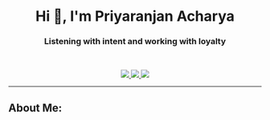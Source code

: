 <h1 align="center">Hi 👋, I'm Priyaranjan Acharya</h1>
<h3 align="center">Listening with intent and working with loyalty</h3>

<br>

<p align="center">
  <a href="">
  <img src="https://img.shields.io/badge/LinkedIn-Priyaranjan--Acharya-informational?style=for-the-badge&labelColor=black&logo=linkedin&logoColor=0077b5&&color=0077b5"/>
  </a>
  
  <a href="https://github.com/Priyaranjanofficial25">
  <img src="https://img.shields.io/badge/Github-Priyaranjanofficial25-informational?style=for-the-badge&labelColor=black&logo=github&color=7d88e6">
  </a>
  
  <a href="mailto:priyaranjanofficial25@gmail.com">
  <img src="https://img.shields.io/badge/Gmail-priyaranjanofficial25@gmail.com-informational?style=for-the-badge&labelColor=black&logoColor=d14836&logo=gmail&color=d14836"/>
  </a>
</p>

---

## About Me:




